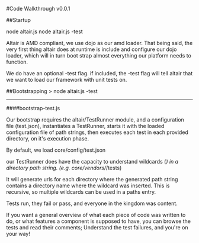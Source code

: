 #Code Walkthrough v0.0.1


##Startup

node altair.js
node altair.js -test

Altair is AMD compliant, we use dojo as our amd loader. That being said, the very first thing altair does at runtime is include and configure our dojo loader, which will in turn boot strap almost everything our platform needs to function.

We do have an optional -test flag.
if included, the -test flag will tell altair that we want to load our framework with unit tests on.

##Bootstrapping  > node altair.js -test

***

####bootstrap-test.js


Our bootstrap requires the altair/TestRunner module, and a configuration file (test.json), instantiates a TestRunner, starts it with the loaded configuration file of path strings, then executes each test in each provided directory, on it's execution phase.

By default, we load core/config/test.json

our TestRunner does have the capacity to understand wildcards (*)  in a directory path string.
(e.g. core/vendors/*/tests)

It will generate urls for each directory where the generated path string contains a directory name where the wildcard was inserted.
This is recursive, so multiple wildcards can be used in a paths entry.


Tests run, they fail or pass, and everyone in the kingdom was content.


If you want a general overview of what each piece of code was written to do, or what features a component is supposed to have, you can browse the tests and read their comments; Understand the test failures, and you're on your way!

